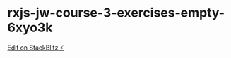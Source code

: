 # rxjs-jw-course-3-exercises-empty-6xyo3k

[Edit on StackBlitz ⚡️](https://stackblitz.com/edit/rxjs-jw-course-3-exercises-empty-6xyo3k)